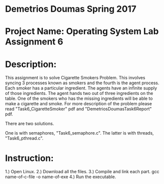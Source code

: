 # Demetrios Doumas Spring 2017
# Project Name: Operating System Lab Assignment 6

# Description:

This assignment is to solve Cigarette Smokers Problem. This involves syncing 3 processes known as smokers and the fourth is the agent process. Each smoker has a particular ingredient. The agents have an infinite supply of those ingredients. The agent hands two out of three ingredients on the table. One of the smokers who has the missing ingredients will be able to make a cigarette and smoke. For more description of the problem please read "Task6_CigaretteSmoker" pdf and "DemetriosDoumasTask6Report" pdf. 

There are two solutions.

One is with semaphores, "Task6_semaphore.c".
The latter is with threads, "Task6_pthread.c".

# Instruction:
1.) Open Linux.
2.) Download all the files.
3.) Compile and link each part.  gcc name-of-c-file -o name-of-exe
4.) Run the executable.
